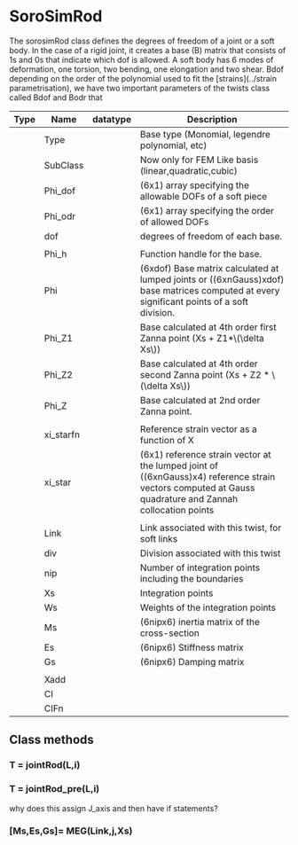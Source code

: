 # SoroSimRod
The sorosimRod class defines the degrees of freedom of a joint or a soft body. In the case of a rigid joint, it creates a base \(B\) matrix that consists of 1s and 0s that indicate which dof is allowed. A soft body has 6 modes of deformation, one torsion, two bending, one elongation and two shear. Bdof depending on the order of the polynomial used to fit the [strains](../strain parametrisation), we have two important parameters of the twists class called Bdof and Bodr that 

| Type | Name      | datatype | Description                                                                                                                                             |
| ---- | --------- | -------- | ------------------------------------------------------------------------------------------------------------------------------------------------------- |
|      | Type      |          | Base type (Monomial, legendre polynomial, etc)                                                                                                          |
|      | SubClass  |          | Now only for FEM Like basis (linear,quadratic,cubic)                                                                                                    |
|      | Phi_dof   |          | (6x1) array specifying the allowable DOFs of a soft piece                                                                                               |
|      | Phi_odr   |          | (6x1) array specifying the order of allowed DOFs                                                                                                        |
|      | dof       |          | degrees of freedom of each base.                                                                                                                        |
|      |           |          |                                                                                                                                                         |
|      | Phi_h     |          | Function handle for the base.                                                                                                                           |
|      | Phi       |          | (6xdof) Base matrix calculated at lumped joints or ((6xnGauss)xdof) base matrices computed at every significant points of a soft division.              |
|      | Phi_Z1    |          | Base calculated at 4th order first Zanna point (Xs + Z1*\\(\delta Xs\\))                                                                                |
|      | Phi_Z2    |          | Base calculated at 4th order second Zanna point (Xs + Z2 * \\(\delta Xs\\))                                                                             |
|      | Phi_Z     |          | Base calculated at 2nd order Zanna point.                                                                                                               |
|      |           |          |                                                                                                                                                         |
|      | xi_starfn |          | Reference strain vector as a function of X                                                                                                              |
|      | xi_star   |          | (6x1) reference strain vector at the lumped joint of ((6xnGauss)x4) reference strain vectors computed at Gauss quadrature and Zannah collocation points |
|      |           |          |                                                                                                                                                         |
|      | Link      |          | Link associated with this twist, for soft links                                                                                                         |
|      | div       |          | Division associated with this twist                                                                                                                     |
|      | nip       |          | Number of integration points including the boundaries                                                                                                   |
|      | Xs        |          | Integration points                                                                                                                                      |
|      | Ws        |          | Weights of the integration points                                                                                                                       |
|      | Ms        |          | (6nipx6) inertia matrix of the cross-section                                                                                                            |
|      | Es        |          | (6nipx6) Stiffness matrix                                                                                                                               |
|      | Gs        |          | (6nipx6) Damping matrix                                                                                                                                 |
|      |           |          |                                                                                                                                                         |
|      | Xadd      |          |                                                                                                                                                         |
|      | CI        |          |                                                                                                                                                         |
|      | CIFn      |          |                                                                                                                                                         |

## Class methods
### T = **jointRod**(L,i)


### T = **jointRod_pre**(L,i)
why does this assign J_axis and then have if statements?

### [Ms,Es,Gs]= **MEG**(Link,j,Xs)

